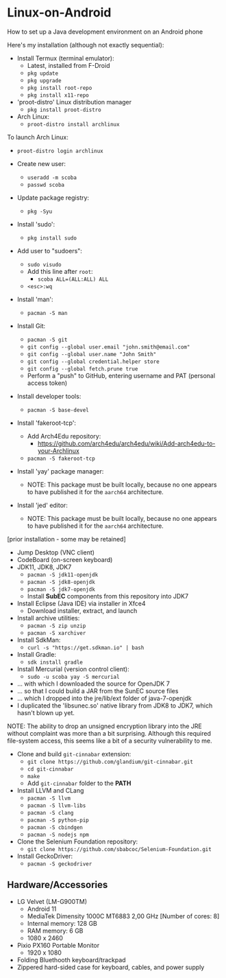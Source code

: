 # Linux-on-Android
How to set up a Java development environment on an Android phone

Here's my installation (although not exactly sequential):
* Install Termux (terminal emulator):
  * Latest, installed from F-Droid
  * `pkg update`
  * `pkg upgrade`
  * `pkg install root-repo`
  * `pkg install x11-repo`
* 'proot-distro' Linux distribution manager
  * `pkg install proot-distro`
* Arch Linux:
  * `proot-distro install archlinux`

To launch Arch Linux:
* `proot-distro login archlinux`

* Create new user:
  * `useradd -m scoba`
  * `passwd scoba`
* Update package registry:
  * `pkg -Syu`
* Install 'sudo':
  * `pkg install sudo`
* Add user to "sudoers":
  * `sudo visudo`
  * Add this line after `root`:
    * `scoba ALL=(ALL:ALL) ALL`
  * `<esc>:wq`
* Install 'man':
  * `pacman -S man`
* Install Git:
  * `pacman -S git`
  * `git config --global user.email "john.smith@email.com"`
  * `git config --global user.name "John Smith"`
  * `git config --global credential.helper store`
  * `git config --global fetch.prune true`
  * Perform a "push" to GitHub, entering username and PAT (personal access token)
* Install developer tools:
  * `pacman -S base-devel`
* Install 'fakeroot-tcp':
  * Add Arch4Edu repository: 
    * https://github.com/arch4edu/arch4edu/wiki/Add-arch4edu-to-your-Archlinux
  * `pacman -S fakeroot-tcp`
* Install 'yay' package manager:
  * NOTE: This package must be built locally, because no one appears to have published it for the `aarch64` architecture.
* Install 'jed' editor:
  * NOTE: This package must be built locally, because no one appears to have published it for the `aarch64` architecture.

[prior installation - some may be retained]
* Jump Desktop (VNC client)
* CodeBoard (on-screen keyboard)
* JDK11, JDK8, JDK7
  * `pacman -S jdk11-openjdk`
  * `pacman -S jdk8-openjdk`
  * `pacman -S jdk7-openjdk`
  * Install **SubEC** components from this repository into JDK7
* Install Eclipse (Java IDE) via installer in Xfce4
  * Download installer, extract, and launch
* Install archive utilities:
  * `pacman -S zip unzip`
  * `pacman -S xarchiver`
* Install SdkMan:
  * `curl -s "https://get.sdkman.io" | bash`
* Install Gradle:
  * `sdk install gradle`
* Install Mercurial (version control client):
  * `sudo -u scoba yay -S mercurial`
* ... with which I downloaded the source for OpenJDK 7
* ... so that I could build a JAR from the SunEC source files
* ... which I dropped into the jre/lib/ext folder of java-7-openjdk
* I duplicated the 'libsunec.so' native library from JDK8 to JDK7, which hasn't blown up yet.

NOTE: The ability to drop an unsigned encryption library into the JRE without complaint was more than a bit surprising. Although this required file-system access, this seems like a bit of a security vulnerability to me.

* Clone and build `git-cinnabar` extension:
  * `git clone https://github.com/glandium/git-cinnabar.git`
  * `cd git-cinnabar`
  * `make`
  * Add `git-cinnabar` folder to the **PATH**
* Install LLVM and CLang
  * `pacman -S llvm`
  * `pacman -S llvm-libs`
  * `pacman -S clang`
  * `pacman -S python-pip`
  * `pacman -S cbindgen`
  * `pacman -S nodejs npm`
* Clone the Selenium Foundation repository:
  * `git clone https://github.com/sbabcoc/Selenium-Foundation.git`
* Install GeckoDriver:
  * `pacman -S geckodriver`

## Hardware/Accessories
* LG Velvet (LM-G900TM)
  * Android 11
  * MediaTek Dimensity 1000C MT6883 2,00 GHz [Number of cores: 8]
  * Internal memory: 128 GB
  * RAM memory: 6 GB
  * 1080 x 2460
* Pixio PX160 Portable Monitor
  * 1920 x 1080
* Folding Bluethooth keyboard/trackpad
* Zippered hard-sided case for keyboard, cables, and power supply
